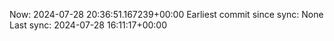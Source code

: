 Now: 2024-07-28 20:36:51.167239+00:00 Earliest commit since sync: None Last sync: 2024-07-28 16:11:17+00:00
